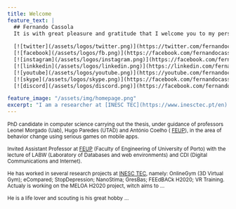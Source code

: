 ```yaml
---
title: Welcome
feature_text: |
  ## Fernando Cassola
  It is with great pleasure and gratitude that I welcome you to my personal website
  
  [![twitter](/assets/logos/twitter.png)](https://twitter.com/fernandocassola){:style="background: none"}
  [![facebook](/assets/logos/fb.png)](https://facebook.com/fernandocassola){:style="background: none"}
  [![instagram](/assets/logos/instagram.png)](https://facebook.com/fernandocassola){:style="background: none"}
  [![linkkedin](/assets/logos/linkedin.png)](https://linkedin.com/fernandocassola){:style="background: none"}
  [![youtube](/assets/logos/youtube.png)](https://youtube.com/fernandocassola){:style="background: none"}
  [![skype](/assets/logos/skype.png)](https://facebook.com/fernandocassola){:style="background: none"}
  [![discord](/assets/logos/discord.png)](https://facebook.com/fernandocassola){:style="background: none"}

feature_image: "/assets/img/homepage.png"
excerpt: "I am a researcher at [INESC TEC](https://www.inesctec.pt/en) and invited assistant at [FEUP](https://sigarra.up.pt/feup/en/WEB_PAGE.INICIAL)."
---
```

<small>PhD candidate in computer science carrying out the thesis, under guidance of professors Leonel Morgado (Uab), Hugo Paredes (UTAD) and António Coelho ( [FEUP](https://sigarra.up.pt/feup/en/WEB_PAGE.INICIAL)), in the area of behavior change using serious games on mobile apps.</small>

<small>Invited Assistant Professor at  [FEUP](https://sigarra.up.pt/feup/en/WEB_PAGE.INICIAL) (Faculty of Engineering of University of Porto) with the lecture of LABW (Laboratory of Databases and web environments) and CDI (Digital Communications and Internet).</small>

<small>He has worked in several research projects at [INESC TEC](https://www.inesctec.pt/en), namely: OnlineGym (3D Virtual Gym); eCompared; StopDepression; NanoStima; GresBas; FEEdBACk H2020; VR Training. Actualy is working on the MELOA H2020 project, witch aims to ...</small>

<small>He is a life lover and scouting is his great hobby …</small>